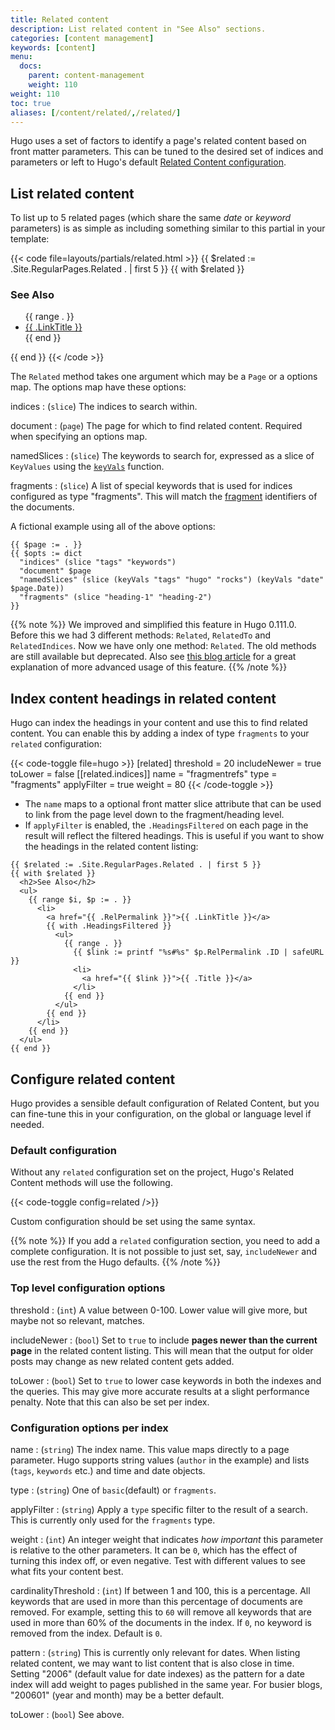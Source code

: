 ```yaml
---
title: Related content
description: List related content in "See Also" sections.
categories: [content management]
keywords: [content]
menu:
  docs:
    parent: content-management
    weight: 110
weight: 110
toc: true
aliases: [/content/related/,/related/]
---
```


Hugo uses a set of factors to identify a page's related content based on front matter parameters. This can be tuned to the desired set of indices and parameters or left to Hugo's default [Related Content configuration](#configure-related-content).

## List related content

To list up to 5 related pages (which share the same _date_ or _keyword_ parameters) is as simple as including something similar to this partial in your template:

{{< code file=layouts/partials/related.html >}}
{{ $related := .Site.RegularPages.Related . | first 5 }}
{{ with $related }}
  <h3>See Also</h3>
  <ul>
   {{ range . }}
     <li><a href="{{ .RelPermalink }}">{{ .LinkTitle }}</a></li>
   {{ end }}
  </ul>
{{ end }}
{{< /code >}}

The `Related` method takes one argument which may be a `Page` or a options map. The options map have these options:

indices
: (`slice`) The indices to search within.

document
: (`page`) The page for which to find related content. Required when specifying an options map.

namedSlices
: (`slice`) The keywords to search for, expressed as a slice of `KeyValues` using the [`keyVals`] function.

fragments
: (`slice`) A list of special keywords that is used for indices configured as type "fragments". This will match the [fragment](g) identifiers of the documents.

[`keyVals`]: /functions/collections/keyvals/

A fictional example using all of the above options:

```go-html-template
{{ $page := . }}
{{ $opts := dict
  "indices" (slice "tags" "keywords")
  "document" $page
  "namedSlices" (slice (keyVals "tags" "hugo" "rocks") (keyVals "date" $page.Date))
  "fragments" (slice "heading-1" "heading-2")
}}
```

{{% note %}}
We improved and simplified this feature in Hugo 0.111.0. Before this we had 3 different methods: `Related`, `RelatedTo` and `RelatedIndices`. Now we have only one method: `Related`. The old methods are still available but deprecated. Also see [this blog article](https://regisphilibert.com/blog/2018/04/hugo-optmized-relashionships-with-related-content/) for a great explanation of more advanced usage of this feature.
{{% /note %}}

## Index content headings in related content

Hugo can index the headings in your content and use this to find related content. You can enable this by adding a index of type `fragments` to your `related` configuration:

{{< code-toggle file=hugo >}}
[related]
threshold    = 20
includeNewer = true
toLower      = false
[[related.indices]]
name        = "fragmentrefs"
type        = "fragments"
applyFilter = true
weight      = 80
{{< /code-toggle >}}

* The `name` maps to a optional front matter slice attribute that can be used to link from the page level down to the fragment/heading level.
* If `applyFilter` is enabled, the `.HeadingsFiltered` on each page in the result will reflect the filtered headings. This is useful if you want to show the headings in the related content listing:

```go-html-template
{{ $related := .Site.RegularPages.Related . | first 5 }}
{{ with $related }}
  <h2>See Also</h2>
  <ul>
    {{ range $i, $p := . }}
      <li>
        <a href="{{ .RelPermalink }}">{{ .LinkTitle }}</a>
        {{ with .HeadingsFiltered }}
          <ul>
            {{ range . }}
              {{ $link := printf "%s#%s" $p.RelPermalink .ID | safeURL }}
              <li>
                <a href="{{ $link }}">{{ .Title }}</a>
              </li>
            {{ end }}
          </ul>
        {{ end }}
      </li>
    {{ end }}
  </ul>
{{ end }}
```

## Configure related content

Hugo provides a sensible default configuration of Related Content, but you can fine-tune this in your configuration, on the global or language level if needed.

### Default configuration

Without any `related` configuration set on the project, Hugo's Related Content methods will use the following.

{{< code-toggle config=related />}}

Custom configuration should be set using the same syntax.

{{% note %}}
If you add a `related` configuration section, you need to add a complete configuration. It is not possible to just set, say, `includeNewer` and use the rest  from the Hugo defaults.
{{% /note %}}

### Top level configuration options

threshold
: (`int`) A value between 0-100. Lower value will give more, but maybe not so relevant, matches.

includeNewer
: (`bool`) Set to `true` to include **pages newer than the current page** in the related content listing. This will mean that the output for older posts may change as new related content gets added.

toLower
: (`bool`) Set to `true` to lower case keywords in both the indexes and the queries. This may give more accurate results at a slight performance penalty. Note that this can also be set per index.

### Configuration options per index

name
: (`string`) The index name. This value maps directly to a page parameter. Hugo supports string values (`author` in the example) and lists (`tags`, `keywords` etc.) and time and date objects.

type
: (`string`) One of `basic`(default) or `fragments`.

applyFilter
: (`string`) Apply a `type` specific filter to the result of a search. This is currently only used for the `fragments` type.

weight
: (`int`) An integer weight that indicates _how important_ this parameter is relative to the other parameters. It can be `0`, which has the effect of turning this index off, or even negative. Test with different values to see what fits your content best.

cardinalityThreshold
: (`int`) If between 1 and 100, this is a percentage. All keywords that are used in more than this percentage of documents are removed. For example, setting this to `60` will remove all keywords that are used in more than 60% of the documents in the index. If `0`, no keyword is removed from the index. Default is `0`.

pattern
: (`string`) This is currently only relevant for dates. When listing related content, we may want to list content that is also close in time. Setting "2006" (default value for date indexes) as the pattern for a date index will add weight to pages published in the same year. For busier blogs, "200601" (year and month) may be a better default.

toLower
: (`bool`) See above.
